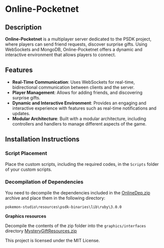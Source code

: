 # Online-Pocketnet

## Description

**Online-Pocketnet** is a multiplayer server dedicated to the PSDK project, where players can send friend requests, discover surprise gifts. Using WebSockets and MongoDB, Online-Pocketnet offers a dynamic and interactive environment that allows players to connect.

## Features

- **Real-Time Communication**: Uses WebSockets for real-time, bidirectional communication between clients and the server.
- **Player Management**: Allows for adding friends, and discovering surprise gifts.
- **Dynamic and Interactive Environment**: Provides an engaging and interactive experience with features such as real-time notifications and updates.
- **Modular Architecture**: Built with a modular architecture, including controllers and handlers to manage different aspects of the game.

## Installation Instructions

### Script Placement

Place the custom scripts, including the required codes, in the `Scripts` folder of your custom scripts.

### Decompilation of Dependencies

You need to decompile the dependencies included in the [OnlineDep.zip](https://www.mediafire.com/file/2bitzmdctbpdoo7/OnlineDep.zip/file) archive and place them in the following directory:

`pokemon-studio\resources\psdk-binaries\lib\ruby\3.0.0`

**Graphics resources**

Decompile the contents of the zip folder into the `graphics/interfaces` directory [MysteryGiftResources.zip](https://www.mediafire.com/file/kqv15g86zsz65dp/mystery_gift.zip/file) 

This project is licensed under the MIT License.
